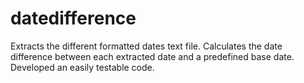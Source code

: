 # datedifference
Extracts the different formatted dates text file. Calculates the date difference between each extracted date and a predefined base date. Developed an easily testable code.
